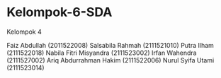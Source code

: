 # Kelompok-6-SDA
Kelompok 4

Faiz Abdullah (2011522008) 
Salsabila Rahmah (2111521010) 
Putra Ilham (2111522018) 
Nabila Fitri Misyandra (2111523002) 
Irfan Wahendra (2111527002) 
Ariq Abdurrahman Hakim (2111522006) 
Nurul Syifa Utami (2111523014)  

